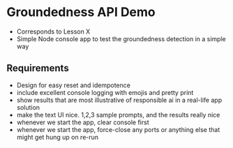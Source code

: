 # Groundedness API Demo

- Corresponds to Lesson X
- Simple Node console app to test the groundedness detection in a simple way



## Requirements

- Design for easy reset and idempotence
- include excellent console logging with emojis and pretty print
- show results that are most illustrative of responsible ai in a real-life app solution
- make the text UI nice. 1,2,3 sample prompts, and the results really nice
- whenever we start the app, clear console first
- whenever we start the app, force-close any ports or anything else that might get hung up on re-run